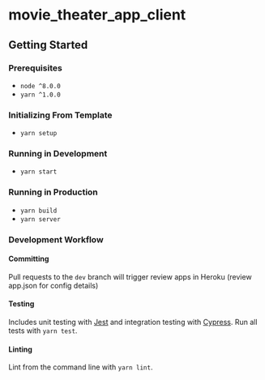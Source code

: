 # movie_theater_app_client

## Getting Started
### Prerequisites
+ `node ^8.0.0`
+ `yarn ^1.0.0`

### Initializing From Template
+ `yarn setup`

### Running in Development
+ `yarn start`

### Running in Production
+ `yarn build`
+ `yarn server`

### Development Workflow

#### Committing
Pull requests to the `dev` branch will trigger review apps in Heroku (review app.json for config details)

#### Testing
Includes unit testing with [Jest](https://facebook.github.io/jest/) and integration testing with [Cypress](https://www.cypress.io/). Run all tests with `yarn test`.

#### Linting
Lint from the command line with `yarn lint`.

